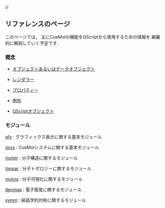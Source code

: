 
//
## リファレンスのページ
このページでは，
主にCueMolの機能をQScriptから使用するための情報を
網羅的に解説していく予定です．
### 概念

-  [オブジェクトあるいはデータオブジェクト](../Ref/Object)

-  [レンダラー](../Ref/Renderer)

-  [プロパティー](../Ref/Property)

-  [例外](../Ref/Exception)

-  [QScriptオブジェクト](../Ref/QScriptObject)
### モジュール

[gfx](../Ref/gfx)
:   グラフィックス表示に関する基本モジュール

[qsys](../Ref/qsys)
:   CueMolシステムに関する基本モジュール

[molstr](../Ref/molstr)
:   分子構造に関するモジュール

[toppar](../Ref/toppar)
:   分子トポロジーに関するモジュール

[molvis](../Ref/molvis)
:   分子可視化に関するモジュール

[denmap](../Ref/denmap)
:   電子密度に関するモジュール

[symm](../Ref/symm)
:   結晶学的対称に関するモジュール

